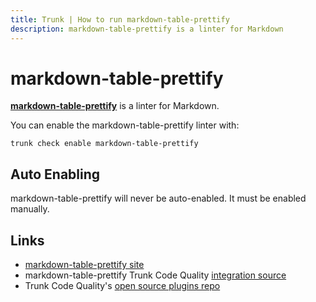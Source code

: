 ```yaml
---
title: Trunk | How to run markdown-table-prettify
description: markdown-table-prettify is a linter for Markdown
---
```


# markdown-table-prettify

[**markdown-table-prettify**](https://github.com/darkriszty/MarkdownTablePrettify-VSCodeExt#readme) is a linter for Markdown.

You can enable the markdown-table-prettify linter with:

```shell
trunk check enable markdown-table-prettify
```

## Auto Enabling

markdown-table-prettify will never be auto-enabled. It must be enabled manually.

## Links

* [markdown-table-prettify site](https://github.com/darkriszty/MarkdownTablePrettify-VSCodeExt#readme)
* markdown-table-prettify Trunk Code Quality [integration source](https://github.com/trunk-io/plugins/tree/main/linters/markdown-table-prettify)
* Trunk Code Quality's [open source plugins repo](https://github.com/trunk-io/plugins/tree/main)
